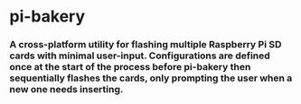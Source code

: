 # pi-bakery
### A cross-platform utility for flashing multiple Raspberry Pi SD cards with minimal user-input. Configurations are defined once at the start of the process before pi-bakery then sequentially flashes the cards, only prompting the user when a new one needs inserting.